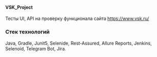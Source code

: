 #### VSK_Project

Тесты UI, API на проверку функционала сайта https://www.vsk.ru/

### Стек технологий
Java, Gradle, Junit5, Selenide, Rest-Assured, Allure Reports, Jenkins, Selenoid, Telegram Bot, Jira.


